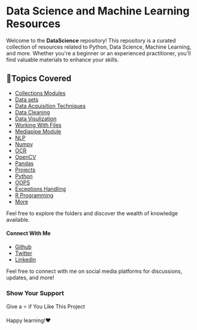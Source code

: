 # Data Science and Machine Learning Resources

Welcome to the **DataScience** repository! This repository is a curated collection of resources related to Python, Data Science, Machine Learning, and more. Whether you're a beginner or an experienced practitioner, you'll find valuable materials to enhance your skills.

## 📝Topics Covered 
* [Collections Modules](/Collections/)
* [Data sets](/Data/)
* [Data Acquisition Techniques](/Data%20acquisition/)
* [Data Cleaning](/Data%20Cleaning/)
* [Data Visulization](/Data%20Visulization/)
* [Working With Files](/Files/)
* [Mediapipe Module](/Mediapipe/)
* [NLP](/NLP/)
* [Numpy](/Numpy/)
* [OCR](/OCR/)
* [OpenCV](/opencv/)
* [Pandas](/Pandas/)
* [Projects](/Projects/)
* [Python](/Python/)
* [OOPS](/Python/OOPS/)
* [Exceptions Handling](/Python/Exceptions%20Handling/)
* [R Programming](/R/)
* [More](/Other%20Notebooks/)

Feel free to explore the folders and discover the wealth of knowledge available.

#### Connect With Me
* [Github](https://github.com/rishabhrathore055)
* [Twitter](https://twitter.com/rishabh_055)
* [Linkedin](https://www.linkedin.com/in/rishabhrathore)

Feel free to connect with me on social media platforms for discussions, updates, and more!


### Show Your Support
Give a ⭐ if You Like This Project

Happy learning!❤️